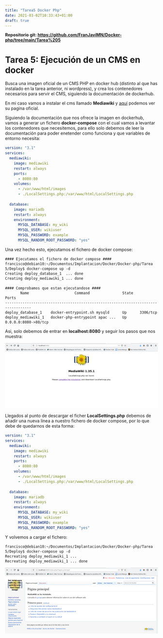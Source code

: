 ```yaml
---
title: "Tarea5 Docker Php"
date: 2021-03-02T10:33:43+01:00
draft: true
---
```


**Repositorio git: https://github.com/FranJaviMN/Docker-php/tree/main/Tarea%205**

# Tarea 5: Ejecución de un CMS en docker

Busca una imagen oficial de un CMS PHP en docker hub (distinto al que has instalado en la tarea anterior, ni wordpress), y crea los contenedores necesarios para servir el CMS, siguiendo la documentación de dockerhub.

En mi caso vamos a instalar el cms llamado **Mediawiki** y [aquí](https://hub.docker.com/_/mediawiki) podemos ver su pagina oficial.

Siguiendo la documentación que nos ofrece la imagen en dockerhub, vamos a generar un fichero **docker-compose** con el cual vamos a levantar los contenedores que necesitemos, para ello solo debemos de leer la documentación para poder enetender como funciona y que variables de entorno necesita:
```yml
version: "3.1"
services:
  mediawiki:
    image: mediawiki
    restart: always
    ports:
      - 8080:80
    volumes:
      - /var/www/html/images
      - ./LocalSettings.php:/var/www/html/LocalSettings.php

  database:
    image: mariadb
    restart: always
    environment:
      MYSQL_DATABASE: my_wiki
      MYSQL_USER: wikiuser
      MYSQL_PASSWORD: example
      MYSQL_RANDOM_ROOT_PASSWORD: "yes"
```

Una vez hecho esto, ejecutamos el fichero de docker compose:
```shell
#### Ejecutamos el fichero de docker compose ####
francisco@debian10:~/Documentos/Implantacion/Docker/Docker-php/Tarea 5/Deploy$ docker-compose up -d
Creating deploy_database_1  ... done
Creating deploy_mediawiki_1 ... done

#### Comprobamos que estan ejecutandose ####
       Name                     Command               State          Ports        
----------------------------------------------------------------------------------
deploy_database_1    docker-entrypoint.sh mysqld      Up      3306/tcp            
deploy_mediawiki_1   docker-php-entrypoint apac ...   Up      0.0.0.0:8080->80/tcp
```

Asi, solo debemos de entrar en **localhost:8080** y seguir los pasos que nos muestra:

![mediawiki portada](https://raw.githubusercontent.com/FranJaviMN/elementos-grado/main/Implantacion/docker/mediawiki.png)


Llegados al punto de descargar el ficher **LocalSettings.php** debemos de añadir una nueva linea a nuestro fichero de docker compose, por lo que debe de quedarnos de esta forma:
```yml
version: "3.1"
services:
  mediawiki:
    image: mediawiki
    restart: always
    ports:
      - 8080:80
    volumes:
      - /var/www/html/images
      - ./LocalSettings.php:/var/www/html/LocalSettings.php

  database:
    image: mariadb
    restart: always
    environment:
      MYSQL_DATABASE: my_wiki
      MYSQL_USER: wikiuser
      MYSQL_PASSWORD: example
      MYSQL_RANDOM_ROOT_PASSWORD: "yes"
```

Y volvemos a cargar el fichero:
```shell
francisco@debian10:~/Documentos/Implantacion/Docker/Docker-php/Tarea 5/Deploy$ docker-compose up -d
Recreating deploy_mediawiki_1 ... 
Recreating deploy_mediawiki_1 ... done
```

![mediawiki](https://raw.githubusercontent.com/FranJaviMN/elementos-grado/main/Implantacion/docker/mediawiki-docker.png)